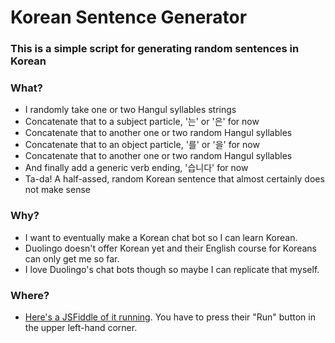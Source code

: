 # Korean Sentence Generator

### This is a simple script for generating random sentences in Korean
### What?

* I randomly take one or two Hangul syllables strings
* Concatenate that to a subject particle, '는' or '은' for now
* Concatenate that to another one or two random Hangul syllables
* Concatenate that to an object particle, '를' or '을' for now
* Concatenate that to another one or two random Hangul syllables
* And finally add a generic verb ending, '습니다' for now
* Ta-da! A half-assed, random Korean sentence that almost certainly does not make sense

### Why?

* I want to eventually make a Korean chat bot so I can learn Korean.
* Duolingo doesn't offer Korean yet and their English course for Koreans can only get me so far.
* I love Duolingo's chat bots though so maybe I can replicate that myself.

### Where?

* [Here's a JSFiddle of it running][1].  You have to press their "Run" button in the upper left-hand corner.

[1]: https://jsfiddle.net/j3pydev/nj1qzexe/